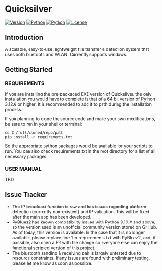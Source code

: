 # Quicksilver

[![Version](https://img.shields.io/badge/version-v1.0.0-blue)](https://github.com/yourusername/quicksilver/releases)
[![Python](https://img.shields.io/badge/python-3.12.6+-green)](https://github.com/yourusername/quicksilver/blob/main/requirements.txt)
[![Python](https://img.shields.io/badge/platform-windows-lightgrey)](https://en.wikipedia.org/wiki/Windows_NT)
[![License](https://img.shields.io/badge/license-MIT-blue)](https://github.com/yourusername/quicksilver/blob/main/LICENSE.md)

## Introduction
A scalable, easy-to-use, lightweight file transfer & detection system that uses both bluetooth and WLAN. Currently supports windows.

## Getting Started
### REQUIREMENTS
If you are installing the pre-packaged EXE version of Quicksilver, the only installation you would have to complete is that of a 64 bit version of Python 3.12.6 or higher. It is recommended to add it to path during the installation process.

If you planning to clone the source code and make your own modifications, be sure to run in your shell or terminal:
```
cd C:/full/cloned/repo/path
pip install -r requirements.txt
```
So the appropriate python packages would be available for your scripts to run. You can also check requirements.txt in the root directory for a list of all necessary packages.

### USER MANUAL
TBD

## Issue Tracker
- The IP broadcast function is raw and has issues regarding platform detection (currently non-existent) and IP validation. This will be fixed after the main app has been developed.
- PyBluez2 has known compatibility issues with Python 3.10.X and above, so the version used is an unofficial community version stored on GitHub. As of today, this version is available. In the case that it is no longer available, please replace line 1 in requirements.txt with PyBluez2, and, if possible, also open a PR with the change so everyone else can enjoy the functional scripted version of this project.
- The bluetooth sending & receiving pair is largely untested due to resource constraints. If any issues are found with preliminary testing, please let me know as soon as possible.